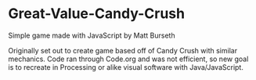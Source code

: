# Great-Value-Candy-Crush
Simple game made with JavaScript 
by Matt Burseth

Originally set out to create game based off of Candy Crush with similar mechanics. Code ran through Code.org and was not efficient, so new goal is to recreate in Processing or alike visual software with Java/JavaScript.
